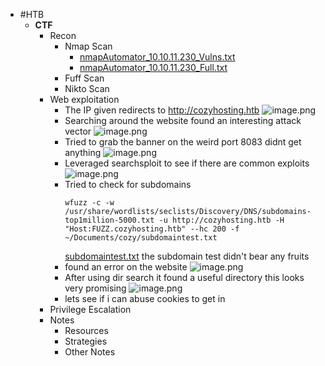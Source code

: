 - #HTB
	- **CTF**
		- Recon
			- Nmap Scan
				- [nmapAutomator_10.10.11.230_Vulns.txt](../assets/nmapAutomator_10.10.11.230_Vulns_1694080007854_0.txt)
				- [nmapAutomator_10.10.11.230_Full.txt](../assets/nmapAutomator_10.10.11.230_Full_1694080033573_0.txt)
			- Fuff Scan
			- Nikto Scan
		- Web exploitation
			- The IP given redirects to http://cozyhosting.htb ![image.png](../assets/image_1694080130194_0.png)
			- Searching around the website found an interesting attack vector ![image.png](../assets/image_1694080216702_0.png)
			- Tried to grab the banner on the weird port 8083 didnt get anything ![image.png](../assets/image_1694080376268_0.png)
			- Leveraged searchsploit to see if there are common exploits ![image.png](../assets/image_1694080803800_0.png)
			- Tried to check for subdomains
			  ```
			  wfuzz -c -w /usr/share/wordlists/seclists/Discovery/DNS/subdomains-top1million-5000.txt -u http://cozyhosting.htb -H "Host:FUZZ.cozyhosting.htb" --hc 200 -f ~/Documents/cozy/subdomaintest.txt
			  ```
			  [subdomaintest.txt](../assets/subdomaintest_1694082343278_0.txt)
			  the subdomain test didn't bear any fruits
			- found an error on the website
			  ![image.png](../assets/image_1694083838155_0.png)
			- After using dir search it found a useful directory this looks very promising 
			  ![image.png](../assets/image_1694498145218_0.png)
			- lets see if i can abuse cookies to get in
		- Privilege Escalation
		- Notes
			- Resources
			- Strategies
			- Other Notes